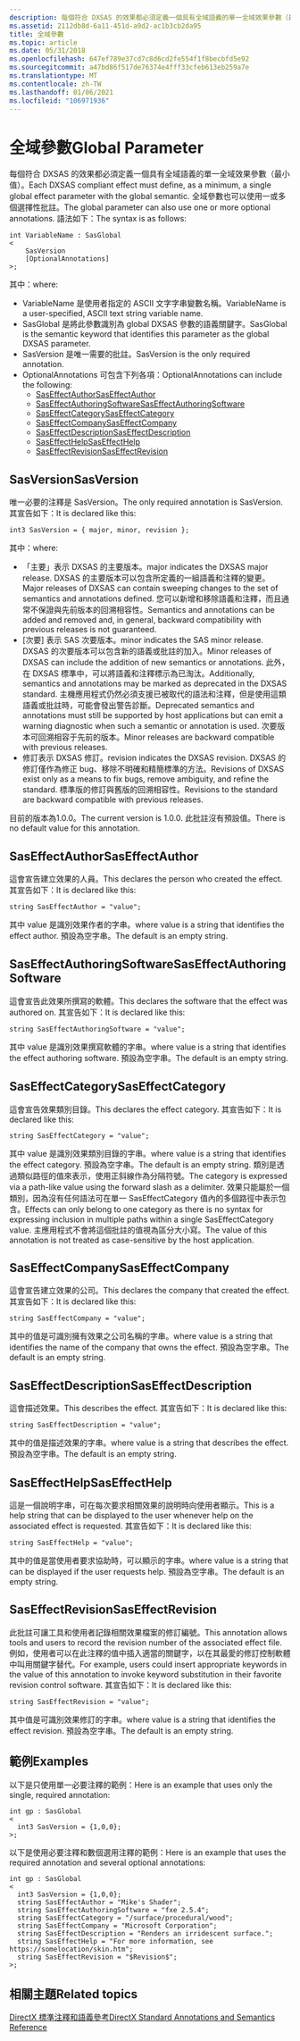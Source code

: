 ```yaml
---
description: 每個符合 DXSAS 的效果都必須定義一個具有全域語義的單一全域效果參數（最小值）。
ms.assetid: 2112db8d-6a11-451d-a9d2-ac1b3cb2da95
title: 全域參數
ms.topic: article
ms.date: 05/31/2018
ms.openlocfilehash: 647ef789e37cd7c8d6cd2fe554f1f8becbfd5e92
ms.sourcegitcommit: a47bd86f517de76374e4fff33cfeb613eb259a7e
ms.translationtype: MT
ms.contentlocale: zh-TW
ms.lasthandoff: 01/06/2021
ms.locfileid: "106971936"
---
```

# <a name="global-parameter"></a><span data-ttu-id="37ca1-103">全域參數</span><span class="sxs-lookup"><span data-stu-id="37ca1-103">Global Parameter</span></span>

<span data-ttu-id="37ca1-104">每個符合 DXSAS 的效果都必須定義一個具有全域語義的單一全域效果參數（最小值）。</span><span class="sxs-lookup"><span data-stu-id="37ca1-104">Each DXSAS compliant effect must define, as a minimum, a single global effect parameter with the global semantic.</span></span> <span data-ttu-id="37ca1-105">全域參數也可以使用一或多個選擇性批註。</span><span class="sxs-lookup"><span data-stu-id="37ca1-105">The global parameter can also use one or more optional annotations.</span></span> <span data-ttu-id="37ca1-106">語法如下：</span><span class="sxs-lookup"><span data-stu-id="37ca1-106">The syntax is as follows:</span></span>


```
int VariableName : SasGlobal
<
    SasVersion 
    [OptionalAnnotations]
>;
```



<span data-ttu-id="37ca1-107">其中：</span><span class="sxs-lookup"><span data-stu-id="37ca1-107">where:</span></span>

-   <span data-ttu-id="37ca1-108">VariableName 是使用者指定的 ASCII 文字字串變數名稱。</span><span class="sxs-lookup"><span data-stu-id="37ca1-108">VariableName is a user-specified, ASCII text string variable name.</span></span>
-   <span data-ttu-id="37ca1-109">SasGlobal 是將此參數識別為 global DXSAS 參數的語義關鍵字。</span><span class="sxs-lookup"><span data-stu-id="37ca1-109">SasGlobal is the semantic keyword that identifies this parameter as the global DXSAS parameter.</span></span>
-   <span data-ttu-id="37ca1-110">SasVersion 是唯一需要的批註。</span><span class="sxs-lookup"><span data-stu-id="37ca1-110">SasVersion is the only required annotation.</span></span>
-   <span data-ttu-id="37ca1-111">OptionalAnnotations 可包含下列各項：</span><span class="sxs-lookup"><span data-stu-id="37ca1-111">OptionalAnnotations can include the following:</span></span>
    -   [<span data-ttu-id="37ca1-112">SasEffectAuthor</span><span class="sxs-lookup"><span data-stu-id="37ca1-112">SasEffectAuthor</span></span>](#saseffectauthor)
    -   [<span data-ttu-id="37ca1-113">SasEffectAuthoringSoftware</span><span class="sxs-lookup"><span data-stu-id="37ca1-113">SasEffectAuthoringSoftware</span></span>](#saseffectauthoringsoftware)
    -   [<span data-ttu-id="37ca1-114">SasEffectCategory</span><span class="sxs-lookup"><span data-stu-id="37ca1-114">SasEffectCategory</span></span>](#saseffectcategory)
    -   [<span data-ttu-id="37ca1-115">SasEffectCompany</span><span class="sxs-lookup"><span data-stu-id="37ca1-115">SasEffectCompany</span></span>](#saseffectcompany)
    -   [<span data-ttu-id="37ca1-116">SasEffectDescription</span><span class="sxs-lookup"><span data-stu-id="37ca1-116">SasEffectDescription</span></span>](#saseffectdescription)
    -   [<span data-ttu-id="37ca1-117">SasEffectHelp</span><span class="sxs-lookup"><span data-stu-id="37ca1-117">SasEffectHelp</span></span>](#saseffecthelp)
    -   [<span data-ttu-id="37ca1-118">SasEffectRevision</span><span class="sxs-lookup"><span data-stu-id="37ca1-118">SasEffectRevision</span></span>](#saseffectrevision)

## <a name="sasversion"></a><span data-ttu-id="37ca1-119">SasVersion</span><span class="sxs-lookup"><span data-stu-id="37ca1-119">SasVersion</span></span>

<span data-ttu-id="37ca1-120">唯一必要的注釋是 SasVersion。</span><span class="sxs-lookup"><span data-stu-id="37ca1-120">The only required annotation is SasVersion.</span></span> <span data-ttu-id="37ca1-121">其宣告如下：</span><span class="sxs-lookup"><span data-stu-id="37ca1-121">It is declared like this:</span></span>


```
int3 SasVersion = { major, minor, revision };
```



<span data-ttu-id="37ca1-122">其中：</span><span class="sxs-lookup"><span data-stu-id="37ca1-122">where:</span></span>

-   <span data-ttu-id="37ca1-123">「主要」表示 DXSAS 的主要版本。</span><span class="sxs-lookup"><span data-stu-id="37ca1-123">major indicates the DXSAS major release.</span></span> <span data-ttu-id="37ca1-124">DXSAS 的主要版本可以包含所定義的一組語義和注釋的變更。</span><span class="sxs-lookup"><span data-stu-id="37ca1-124">Major releases of DXSAS can contain sweeping changes to the set of semantics and annotations defined.</span></span> <span data-ttu-id="37ca1-125">您可以新增和移除語義和注釋，而且通常不保證與先前版本的回溯相容性。</span><span class="sxs-lookup"><span data-stu-id="37ca1-125">Semantics and annotations can be added and removed and, in general, backward compatibility with previous releases is not guaranteed.</span></span>
-   <span data-ttu-id="37ca1-126">[次要] 表示 SAS 次要版本。</span><span class="sxs-lookup"><span data-stu-id="37ca1-126">minor indicates the SAS minor release.</span></span> <span data-ttu-id="37ca1-127">DXSAS 的次要版本可以包含新的語義或批註的加入。</span><span class="sxs-lookup"><span data-stu-id="37ca1-127">Minor releases of DXSAS can include the addition of new semantics or annotations.</span></span> <span data-ttu-id="37ca1-128">此外，在 DXSAS 標準中，可以將語義和注釋標示為已淘汰。</span><span class="sxs-lookup"><span data-stu-id="37ca1-128">Additionally, semantics and annotations may be marked as deprecated in the DXSAS standard.</span></span> <span data-ttu-id="37ca1-129">主機應用程式仍然必須支援已被取代的語法和注釋，但是使用這類語義或批註時，可能會發出警告診斷。</span><span class="sxs-lookup"><span data-stu-id="37ca1-129">Deprecated semantics and annotations must still be supported by host applications but can emit a warning diagnostic when such a semantic or annotation is used.</span></span> <span data-ttu-id="37ca1-130">次要版本可回溯相容于先前的版本。</span><span class="sxs-lookup"><span data-stu-id="37ca1-130">Minor releases are backward compatible with previous releases.</span></span>
-   <span data-ttu-id="37ca1-131">修訂表示 DXSAS 修訂。</span><span class="sxs-lookup"><span data-stu-id="37ca1-131">revision indicates the DXSAS revision.</span></span> <span data-ttu-id="37ca1-132">DXSAS 的修訂僅作為修正 bug、移除不明確和精簡標準的方法。</span><span class="sxs-lookup"><span data-stu-id="37ca1-132">Revisions of DXSAS exist only as a means to fix bugs, remove ambiguity, and refine the standard.</span></span> <span data-ttu-id="37ca1-133">標準版的修訂與舊版的回溯相容性。</span><span class="sxs-lookup"><span data-stu-id="37ca1-133">Revisions to the standard are backward compatible with previous releases.</span></span>

<span data-ttu-id="37ca1-134">目前的版本為1.0.0。</span><span class="sxs-lookup"><span data-stu-id="37ca1-134">The current version is 1.0.0.</span></span> <span data-ttu-id="37ca1-135">此批註沒有預設值。</span><span class="sxs-lookup"><span data-stu-id="37ca1-135">There is no default value for this annotation.</span></span>

## <a name="saseffectauthor"></a><span data-ttu-id="37ca1-136">SasEffectAuthor</span><span class="sxs-lookup"><span data-stu-id="37ca1-136">SasEffectAuthor</span></span>

<span data-ttu-id="37ca1-137">這會宣告建立效果的人員。</span><span class="sxs-lookup"><span data-stu-id="37ca1-137">This declares the person who created the effect.</span></span> <span data-ttu-id="37ca1-138">其宣告如下：</span><span class="sxs-lookup"><span data-stu-id="37ca1-138">It is declared like this:</span></span>


```
string SasEffectAuthor = "value";
```



<span data-ttu-id="37ca1-139">其中 value 是識別效果作者的字串。</span><span class="sxs-lookup"><span data-stu-id="37ca1-139">where value is a string that identifies the effect author.</span></span> <span data-ttu-id="37ca1-140">預設為空字串。</span><span class="sxs-lookup"><span data-stu-id="37ca1-140">The default is an empty string.</span></span>

## <a name="saseffectauthoringsoftware"></a><span data-ttu-id="37ca1-141">SasEffectAuthoringSoftware</span><span class="sxs-lookup"><span data-stu-id="37ca1-141">SasEffectAuthoringSoftware</span></span>

<span data-ttu-id="37ca1-142">這會宣告此效果所撰寫的軟體。</span><span class="sxs-lookup"><span data-stu-id="37ca1-142">This declares the software that the effect was authored on.</span></span> <span data-ttu-id="37ca1-143">其宣告如下：</span><span class="sxs-lookup"><span data-stu-id="37ca1-143">It is declared like this:</span></span>


```
string SasEffectAuthoringSoftware = "value";
```



<span data-ttu-id="37ca1-144">其中 value 是識別效果撰寫軟體的字串。</span><span class="sxs-lookup"><span data-stu-id="37ca1-144">where value is a string that identifies the effect authoring software.</span></span> <span data-ttu-id="37ca1-145">預設為空字串。</span><span class="sxs-lookup"><span data-stu-id="37ca1-145">The default is an empty string.</span></span>

## <a name="saseffectcategory"></a><span data-ttu-id="37ca1-146">SasEffectCategory</span><span class="sxs-lookup"><span data-stu-id="37ca1-146">SasEffectCategory</span></span>

<span data-ttu-id="37ca1-147">這會宣告效果類別目錄。</span><span class="sxs-lookup"><span data-stu-id="37ca1-147">This declares the effect category.</span></span> <span data-ttu-id="37ca1-148">其宣告如下：</span><span class="sxs-lookup"><span data-stu-id="37ca1-148">It is declared like this:</span></span>


```
string SasEffectCategory = "value";
```



<span data-ttu-id="37ca1-149">其中 value 是識別效果類別目錄的字串。</span><span class="sxs-lookup"><span data-stu-id="37ca1-149">where value is a string that identifies the effect category.</span></span> <span data-ttu-id="37ca1-150">預設為空字串。</span><span class="sxs-lookup"><span data-stu-id="37ca1-150">The default is an empty string.</span></span> <span data-ttu-id="37ca1-151">類別是透過類似路徑的值來表示，使用正斜線作為分隔符號。</span><span class="sxs-lookup"><span data-stu-id="37ca1-151">The category is expressed via a path-like value using the forward slash as a delimiter.</span></span> <span data-ttu-id="37ca1-152">效果只能屬於一個類別，因為沒有任何語法可在單一 SasEffectCategory 值內的多個路徑中表示包含。</span><span class="sxs-lookup"><span data-stu-id="37ca1-152">Effects can only belong to one category as there is no syntax for expressing inclusion in multiple paths within a single SasEffectCategory value.</span></span> <span data-ttu-id="37ca1-153">主應用程式不會將這個批註的值視為區分大小寫。</span><span class="sxs-lookup"><span data-stu-id="37ca1-153">The value of this annotation is not treated as case-sensitive by the host application.</span></span>

## <a name="saseffectcompany"></a><span data-ttu-id="37ca1-154">SasEffectCompany</span><span class="sxs-lookup"><span data-stu-id="37ca1-154">SasEffectCompany</span></span>

<span data-ttu-id="37ca1-155">這會宣告建立效果的公司。</span><span class="sxs-lookup"><span data-stu-id="37ca1-155">This declares the company that created the effect.</span></span> <span data-ttu-id="37ca1-156">其宣告如下：</span><span class="sxs-lookup"><span data-stu-id="37ca1-156">It is declared like this:</span></span>


```
string SasEffectCompany = "value";
```



<span data-ttu-id="37ca1-157">其中的值是可識別擁有效果之公司名稱的字串。</span><span class="sxs-lookup"><span data-stu-id="37ca1-157">where value is a string that identifies the name of the company that owns the effect.</span></span> <span data-ttu-id="37ca1-158">預設為空字串。</span><span class="sxs-lookup"><span data-stu-id="37ca1-158">The default is an empty string.</span></span>

## <a name="saseffectdescription"></a><span data-ttu-id="37ca1-159">SasEffectDescription</span><span class="sxs-lookup"><span data-stu-id="37ca1-159">SasEffectDescription</span></span>

<span data-ttu-id="37ca1-160">這會描述效果。</span><span class="sxs-lookup"><span data-stu-id="37ca1-160">This describes the effect.</span></span> <span data-ttu-id="37ca1-161">其宣告如下：</span><span class="sxs-lookup"><span data-stu-id="37ca1-161">It is declared like this:</span></span>


```
string SasEffectDescription = "value";
```



<span data-ttu-id="37ca1-162">其中的值是描述效果的字串。</span><span class="sxs-lookup"><span data-stu-id="37ca1-162">where value is a string that describes the effect.</span></span> <span data-ttu-id="37ca1-163">預設為空字串。</span><span class="sxs-lookup"><span data-stu-id="37ca1-163">The default is an empty string.</span></span>

## <a name="saseffecthelp"></a><span data-ttu-id="37ca1-164">SasEffectHelp</span><span class="sxs-lookup"><span data-stu-id="37ca1-164">SasEffectHelp</span></span>

<span data-ttu-id="37ca1-165">這是一個說明字串，可在每次要求相關效果的說明時向使用者顯示。</span><span class="sxs-lookup"><span data-stu-id="37ca1-165">This is a help string that can be displayed to the user whenever help on the associated effect is requested.</span></span> <span data-ttu-id="37ca1-166">其宣告如下：</span><span class="sxs-lookup"><span data-stu-id="37ca1-166">It is declared like this:</span></span>


```
string SasEffectHelp = "value";
```



<span data-ttu-id="37ca1-167">其中的值是當使用者要求協助時，可以顯示的字串。</span><span class="sxs-lookup"><span data-stu-id="37ca1-167">where value is a string that can be displayed if the user requests help.</span></span> <span data-ttu-id="37ca1-168">預設為空字串。</span><span class="sxs-lookup"><span data-stu-id="37ca1-168">The default is an empty string.</span></span>

## <a name="saseffectrevision"></a><span data-ttu-id="37ca1-169">SasEffectRevision</span><span class="sxs-lookup"><span data-stu-id="37ca1-169">SasEffectRevision</span></span>

<span data-ttu-id="37ca1-170">此批註可讓工具和使用者記錄相關效果檔案的修訂編號。</span><span class="sxs-lookup"><span data-stu-id="37ca1-170">This annotation allows tools and users to record the revision number of the associated effect file.</span></span> <span data-ttu-id="37ca1-171">例如，使用者可以在此注釋的值中插入適當的關鍵字，以在其最愛的修訂控制軟體中叫用關鍵字替代。</span><span class="sxs-lookup"><span data-stu-id="37ca1-171">For example, users could insert appropriate keywords in the value of this annotation to invoke keyword substitution in their favorite revision control software.</span></span> <span data-ttu-id="37ca1-172">其宣告如下：</span><span class="sxs-lookup"><span data-stu-id="37ca1-172">It is declared like this:</span></span>


```
string SasEffectRevision = "value";
```



<span data-ttu-id="37ca1-173">其中值是可識別效果修訂的字串。</span><span class="sxs-lookup"><span data-stu-id="37ca1-173">where value is a string that identifies the effect revision.</span></span> <span data-ttu-id="37ca1-174">預設為空字串。</span><span class="sxs-lookup"><span data-stu-id="37ca1-174">The default is an empty string.</span></span>

## <a name="examples"></a><span data-ttu-id="37ca1-175">範例</span><span class="sxs-lookup"><span data-stu-id="37ca1-175">Examples</span></span>

<span data-ttu-id="37ca1-176">以下是只使用單一必要注釋的範例：</span><span class="sxs-lookup"><span data-stu-id="37ca1-176">Here is an example that uses only the single, required annotation:</span></span>


```
int gp : SasGlobal
<
  int3 SasVersion = {1,0,0};
>;
```



<span data-ttu-id="37ca1-177">以下是使用必要注釋和數個選用注釋的範例：</span><span class="sxs-lookup"><span data-stu-id="37ca1-177">Here is an example that uses the required annotation and several optional annotations:</span></span>


```
int gp : SasGlobal
<
  int3 SasVersion = {1,0,0};
  string SasEffectAuthor = "Mike's Shader";
  string SasEffectAuthoringSoftware = "fxe 2.5.4";
  string SasEffectCategory = "/surface/procedural/wood";
  string SasEffectCompany = "Microsoft Corporation";
  string SasEffectDescription = "Renders an irridescent surface.";
  string SasEffectHelp = "For more information, see https://somelocation/skin.htm";    
  string SasEffectRevision = "$Revision$";  
>;
```



## <a name="related-topics"></a><span data-ttu-id="37ca1-178">相關主題</span><span class="sxs-lookup"><span data-stu-id="37ca1-178">Related topics</span></span>

<dl> <dt>

[<span data-ttu-id="37ca1-179">DirectX 標準注釋和語義參考</span><span class="sxs-lookup"><span data-stu-id="37ca1-179">DirectX Standard Annotations and Semantics Reference</span></span>](dx9-graphics-reference-effects-dxsas.md)
</dt> </dl>

 

 



